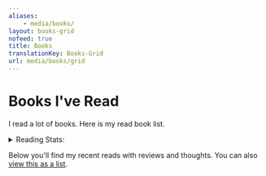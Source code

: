 ```yaml
---
aliases:
    - media/books/
layout: books-grid
nofeed: true
title: Books
translationKey: Books-Grid
url: media/books/grid
---
```


# Books I've Read

I read a lot of books. Here is my read book list.

<details>
    <summary>Reading Stats:</summary>

- **2025** - {{< book-count 2025 >}}, {{< page-count 2025 >}}
- **2024** - {{< book-count 2024 >}}, {{< page-count 2024 >}}
- **2023** - {{< book-count 2023 >}}, {{< page-count 2023 >}}
- **2022** - {{< book-count 2022 2023 >}}, {{< page-count 2022 >}}
- **2021** - {{< book-count 2021 >}}, {{< page-count 2021 >}}
- **2020** - {{< book-count 2020 >}}, {{< page-count 2020 >}}
- **2019** - {{< book-count 2019 >}}, {{< page-count 2019 >}}
- **2018** - {{< book-count 2018 >}}, {{< page-count 2018 >}}
- **2017** - {{< book-count 2017 >}}, {{< page-count 2017 >}}
- **2016** - {{< book-count 2016 >}}, {{< page-count 2016 >}}
- **2015** - {{< book-count 2015 >}}, {{< page-count 2015 >}}
- **2014** - {{< book-count 2014 >}}, {{< page-count 2014 >}}

</details>

Below you'll find my recent reads with reviews and thoughts. You can also [view this as a list](/media/books/list).
